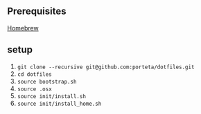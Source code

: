 ## Prerequisites
[Homebrew](http://brew.sh/)

## setup
1. `git clone --recursive git@github.com:porteta/dotfiles.git`
2. `cd dotfiles`
3. `source bootstrap.sh`
4. `source .osx`
5. `source init/install.sh`
6. `source init/install_home.sh`
